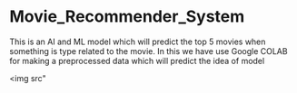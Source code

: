 # Movie_Recommender_System
This is an AI and ML model which will predict the top 5 movies when something is type related to the movie. In this we have use Google COLAB for making a preprocessed data which will predict the idea of model

<img src"
